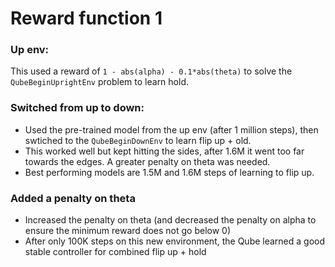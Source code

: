 # Reward function 1

### Up env:
This used a reward of `1 - abs(alpha) - 0.1*abs(theta)` to solve the `QubeBeginUprightEnv` problem to learn hold.


### Switched from up to down:

- Used the pre-trained model from the up env (after 1 million steps), then swtiched to the `QubeBeginDownEnv` to learn flip up + old.
- This worked well but kept hitting the sides, after 1.6M it went too far towards the edges. A greater penalty on theta was needed.
- Best performing models are 1.5M and 1.6M steps of learning to flip up.


### Added a penalty on theta

- Increased the penalty on theta (and decreased the penalty on alpha to ensure the minimum reward does not go below 0)
- After only 100K steps on this new environment, the Qube learned a good stable controller for combined flip up + hold